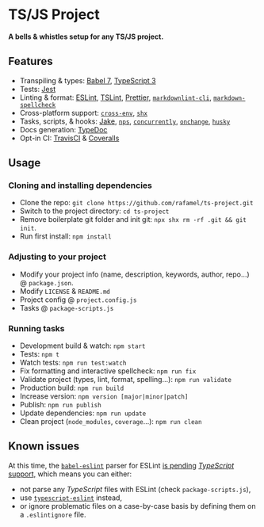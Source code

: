 # TS/JS Project

<!-- [![Version](https://img.shields.io/npm/v/ts-project.svg)](https://www.npmjs.com/package/ts-project)
[![Build Status](https://travis-ci.org/rafamel/ts-project.svg)](https://travis-ci.org/rafamel/ts-project)
[![Coverage](https://img.shields.io/coveralls/rafamel/ts-project.svg)](https://coveralls.io/github/rafamel/ts-project)
[![Dependencies](https://david-dm.org/rafamel/ts-project/status.svg)](https://david-dm.org/rafamel/ts-project)
[![Vulnerabilities](https://snyk.io/test/npm/ts-project/badge.svg)](https://snyk.io/test/npm/ts-project)
[![Issues](https://img.shields.io/github/issues/rafamel/ts-project.svg)](https://github.com/rafamel/ts-project/issues)
[![License](https://img.shields.io/github/license/rafamel/ts-project.svg)](https://github.com/rafamel/ts-project/blob/master/LICENSE) -->

<!-- markdownlint-disable MD036 -->
**A bells & whistles setup for any TS/JS project.**
<!-- markdownlint-enable MD036 -->

<!-- ## Install

 [`npm install ts-project`](https://www.npmjs.com/package/ts-project) -->

## Features

* Transpiling & types: [Babel 7](https://babeljs.io/), [TypeScript 3](https://en.wikipedia.org/wiki/TypeScript)
* Tests: [Jest](https://jestjs.io/)
* Linting & format: [ESLint](https://github.com/eslint/eslint), [TSLint](https://github.com/palantir/tslint), [Prettier](https://github.com/prettier/prettier), [`markdownlint-cli`](https://github.com/igorshubovych/markdownlint-cli), [`markdown-spellcheck`](https://github.com/lukeapage/node-markdown-spellcheck)
* Cross-platform support: [`cross-env`](https://github.com/kentcdodds/cross-env), [`shx`](https://github.com/shelljs/shx)
* Tasks, scripts, & hooks: [Jake](https://github.com/jakejs/jake), [`nps`](https://github.com/kentcdodds/nps), [`concurrently`](https://github.com/kimmobrunfeldt/concurrently), [`onchange`](https://github.com/Qard/onchange), [`husky`](https://github.com/typicode/husky)
* Docs generation: [TypeDoc](https://github.com/TypeStrong/typedoc/)
* Opt-in CI: [TravisCI](https://travis-ci.org/) & [Coveralls](https://coveralls.io/)

## Usage

### Cloning and installing dependencies

* Clone the repo: `git clone https://github.com/rafamel/ts-project.git`
* Switch to the project directory: `cd ts-project`
* Remove boilerplate git folder and init git: `npx shx rm -rf .git && git init`.
* Run first install: `npm install`

### Adjusting to your project

* Modify your project info (name, description, keywords, author, repo...) @ `package.json`.
* Modify `LICENSE` & `README.md`
* Project config @ `project.config.js`
* Tasks @ `package-scripts.js`

### Running tasks

* Development build & watch: `npm start`
* Tests: `npm t`
* Watch tests: `npm run test:watch`
* Fix formatting and interactive spellcheck: `npm run fix`
* Validate project (types, lint, format, spelling...): `npm run validate`
* Production build: `npm run build`
* Increase version: `npm version [major|minor|patch]`
* Publish: `npm run publish`
* Update dependencies: `npm run update`
* Clean project (`node_modules`, `coverage`...): `npm run clean`

## Known issues

At this time, the [`babel-eslint`](https://github.com/babel/babel-eslint/) parser for ESLint [is pending](https://github.com/babel/babel-eslint/issues/505) [*TypeScript* support,](https://github.com/babel/babel-eslint/issues/663) which means you can either:

* not parse any *TypeScript* files with ESLint (check `package-scripts.js`),
* use [`typescript-eslint`](https://github.com/typescript-eslint/typescript-eslint) instead,
* or ignore problematic files on a case-by-case basis by defining them on a `.eslintignore` file.